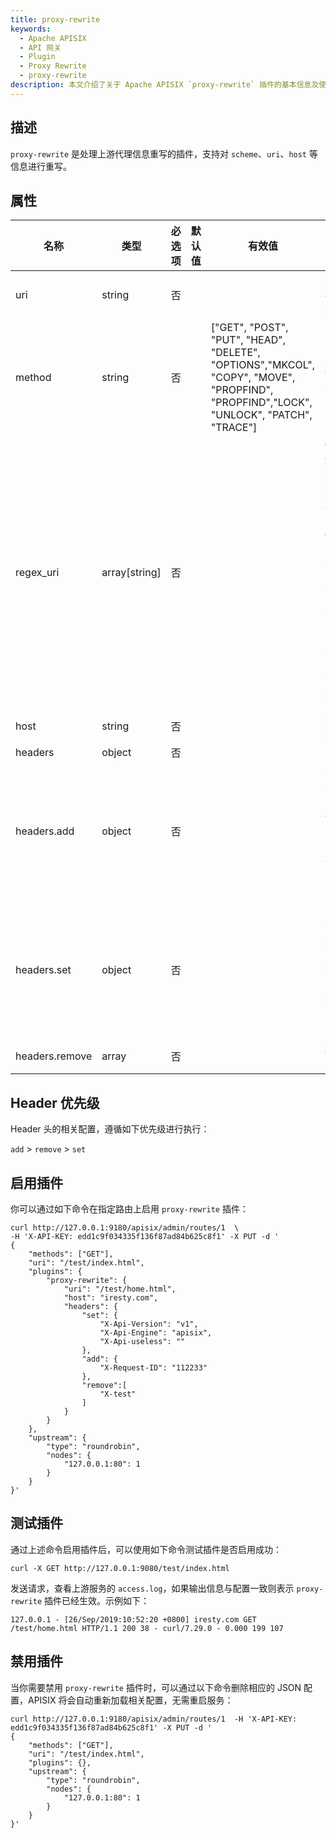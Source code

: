 ```yaml
---
title: proxy-rewrite
keywords:
  - Apache APISIX
  - API 网关
  - Plugin
  - Proxy Rewrite
  - proxy-rewrite
description: 本文介绍了关于 Apache APISIX `proxy-rewrite` 插件的基本信息及使用方法。
---
```


<!--
#
# Licensed to the Apache Software Foundation (ASF) under one or more
# contributor license agreements.  See the NOTICE file distributed with
# this work for additional information regarding copyright ownership.
# The ASF licenses this file to You under the Apache License, Version 2.0
# (the "License"); you may not use this file except in compliance with
# the License.  You may obtain a copy of the License at
#
#     http://www.apache.org/licenses/LICENSE-2.0
#
# Unless required by applicable law or agreed to in writing, software
# distributed under the License is distributed on an "AS IS" BASIS,
# WITHOUT WARRANTIES OR CONDITIONS OF ANY KIND, either express or implied.
# See the License for the specific language governing permissions and
# limitations under the License.
#
-->

## 描述

`proxy-rewrite` 是处理上游代理信息重写的插件，支持对 `scheme`、`uri`、`host` 等信息进行重写。

## 属性

| 名称      | 类型          | 必选项 | 默认值 | 有效值             | 描述                                                                                                                                  |
| --------- | ------------- | ----- | ------- | ---------------------------------------------------------------------------------------------------------------------------------------|------------------------------------------------------------------------------------------------------------------------------------------------------------------------------------------------------|
| uri       | string        | 否    |         |                                                                                                                                        | 转发到上游的新 `uri` 地址。支持 [NGINX variables](https://nginx.org/en/docs/http/ngx_http_core_module.html) 变量，例如：`$arg_name`。  |
| method    | string        | 否    |         | ["GET", "POST", "PUT", "HEAD", "DELETE", "OPTIONS","MKCOL", "COPY", "MOVE", "PROPFIND", "PROPFIND","LOCK", "UNLOCK", "PATCH", "TRACE"] | 将路由的请求方法代理为该请求方法。 |
| regex_uri | array[string] | 否    |         |                                                                                                                                        | 使用正则表达式匹配来自客户端的 `uri`，如果匹配成功，则使用模板替换转发到上游的 `uri`，如果没有匹配成功，则将客户端请求的 `uri` 转发至上游。当同时配置 `uri` 和 `regex_uri` 属性时，优先使用 `uri`。当前支持多组正则表达式进行模式匹配，插件将逐一尝试匹配直至成功或全部失败。例如：`["^/iresty/(.*)/(.*)/(.*)", "/$1-$2-$3", ^/theothers/(.*)/(.*)", "/theothers/$1-$2"]`，奇数索引的元素代表匹配来自客户端请求的 `uri` 正则表达式，偶数索引的元素代表匹配成功后转发到上游的 `uri` 模板。请注意该值的长度必须为**偶数值**。 |
| host      | string        | 否    |         |                   | 转发到上游的新 `host` 地址，例如：`iresty.com`。|
| headers   | object        | 否    |         |                   |   |
| headers.add     | object   | 否     |        |                 | 添加新的请求头，如果头已经存在，会追加到末尾。格式为 `{"name": "value", ...}`。这个值能够以 `$var` 的格式包含 NGINX 变量，比如 `$remote_addr $balancer_ip`。也支持以变量的形式引用 `regex_uri` 的匹配结果，比如 `$1-$2-$3`。                                                                                              |
| headers.set     | object  | 否     |        |                 | 改写请求头，如果请求头不存在，则会添加这个请求头。格式为 `{"name": "value", ...}`。这个值能够以 `$var` 的格式包含 NGINX 变量，比如 `$remote_addr $balancer_ip`。也支持以变量的形式引用 `regex_uri` 的匹配结果，比如 `$1-$2-$3`。                                                                                           |
| headers.remove  | array   | 否     |        |                 | 移除响应头。格式为 `["name", ...]`。

## Header 优先级

Header 头的相关配置，遵循如下优先级进行执行：

`add` > `remove` > `set`

## 启用插件

你可以通过如下命令在指定路由上启用 `proxy-rewrite` 插件：

```shell
curl http://127.0.0.1:9180/apisix/admin/routes/1  \
-H 'X-API-KEY: edd1c9f034335f136f87ad84b625c8f1' -X PUT -d '
{
    "methods": ["GET"],
    "uri": "/test/index.html",
    "plugins": {
        "proxy-rewrite": {
            "uri": "/test/home.html",
            "host": "iresty.com",
            "headers": {
                "set": {
                    "X-Api-Version": "v1",
                    "X-Api-Engine": "apisix",
                    "X-Api-useless": ""
                },
                "add": {
                    "X-Request-ID": "112233"
                },
                "remove":[
                    "X-test"
                ]
            }
        }
    },
    "upstream": {
        "type": "roundrobin",
        "nodes": {
            "127.0.0.1:80": 1
        }
    }
}'
```

## 测试插件

通过上述命令启用插件后，可以使用如下命令测试插件是否启用成功：

```shell
curl -X GET http://127.0.0.1:9080/test/index.html
```

发送请求，查看上游服务的 `access.log`，如果输出信息与配置一致则表示 `proxy-rewrite` 插件已经生效。示例如下：

```
127.0.0.1 - [26/Sep/2019:10:52:20 +0800] iresty.com GET /test/home.html HTTP/1.1 200 38 - curl/7.29.0 - 0.000 199 107
```

## 禁用插件

当你需要禁用 `proxy-rewrite` 插件时，可以通过以下命令删除相应的 JSON 配置，APISIX 将会自动重新加载相关配置，无需重启服务：

```shell
curl http://127.0.0.1:9180/apisix/admin/routes/1  -H 'X-API-KEY: edd1c9f034335f136f87ad84b625c8f1' -X PUT -d '
{
    "methods": ["GET"],
    "uri": "/test/index.html",
    "plugins": {},
    "upstream": {
        "type": "roundrobin",
        "nodes": {
            "127.0.0.1:80": 1
        }
    }
}'
```
